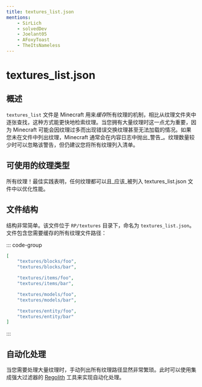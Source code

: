 ```yaml
---
title: textures_list.json
mentions:
    - SirLich
    - solvedDev
    - Joelant05
    - AFoxyToast
    - TheItsNameless
---
```


# textures_list.json

<!--@include: @/wiki/bedrock-wiki-mirror.md-->

## 概述

`textures_list` 文件是 Minecraft 用来*缓存*所有纹理的机制，相比从纹理文件夹中逐张查找，这种方式能更快地检索纹理。当您拥有大量纹理时这一点尤为重要，因为 Minecraft 可能会因纹理过多而出现错误交换纹理甚至无法加载的情况。如果您未在文件中列出纹理，Minecraft 通常会在内容日志中抛出_警告_。纹理数量较少时可以忽略该警告，但仍建议您将所有纹理列入清单。

## 可使用的纹理类型

所有纹理！最佳实践表明，任何纹理都可以且_应该_被列入 textures_list.json 文件中以优化性能。

## 文件结构

结构非常简单。该文件位于 `RP/textures` 目录下，命名为 `textures_list.json`。文件包含您需要缓存的所有纹理文件路径：

::: code-group
```json [RP/textures/textures_list.json]
[
	"textures/blocks/foo",
	"textures/blocks/bar",

	"textures/items/foo",
	"textures/items/bar",

	"textures/models/foo",
	"textures/models/bar",

	"textures/entity/foo",
	"textures/entity/bar"
]
```
:::

## 自动化处理

当您需要处理大量纹理时，手动列出所有纹理路径显然非常繁琐。此时可以使用集成强大过滤器的 [Regolith](https://bedrock-oss.github.io/regolith/) 工具来实现自动化处理。